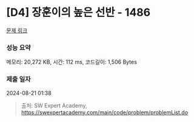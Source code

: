 # [D4] 장훈이의 높은 선반 - 1486 

[문제 링크](https://swexpertacademy.com/main/code/problem/problemDetail.do?contestProbId=AV2b7Yf6ABcBBASw) 

### 성능 요약

메모리: 20,272 KB, 시간: 112 ms, 코드길이: 1,506 Bytes

### 제출 일자

2024-08-21 01:38



> 출처: SW Expert Academy, https://swexpertacademy.com/main/code/problem/problemList.do